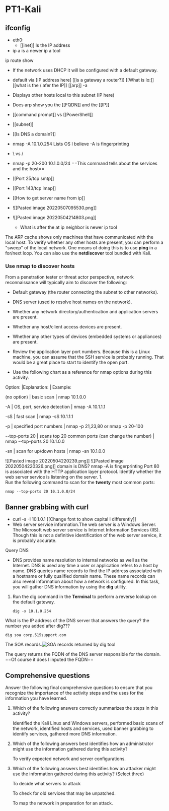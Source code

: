 # PT1-Kali
## ifconfig
- eth0:
	- [[inet]] Is the IP address
- ip a is a newer ip a tool


ip route show
- If the network uses DHCP it will be configured with a default gateway.
- default via [IP address here]  [[is a gateway a router?]]  [[What is lo:]]  [[what is the / afer the IP]]
[[arp]]  -a
- Displays other hosts local to this subnet (IP here)
- Does arp show you the [[FQDN]] and the [[IP]]
- [[command prompt]]  vs [[PowerShell]]
- [[subnet]]
- [[Is DNS a domain?]]
- nmap -A 10.1.0.254 Lists OS   I believe -A is fingerprinting
-  \ vs / 
- nmap -p 20-200 10.1.0.0/24 ==This command tells about the services and the host==  
- [[Port 25/tcp  smtp]]
- [[Port 143/tcp imap]]
- [[How to get server name from ip]]

- ![[Pasted image 20220507095530.png]]

- ![[Pasted image 20220504214803.png]]
	- What is after the at
ip neighbor is  newer ip tool

The ARP cache shows only machines that have communicated with the local host. To verify whether any other hosts are present, you can perform a "sweep" of the local network. One means of doing this is to use **ping** in a for/next loop. You can also use the **netdiscover** tool bundled with Kali.

### Use nmap to discover hosts

From a penetration tester or threat actor perspective, network reconnaissance will typically aim to discover the following:

-   Default gateway (the router connecting the subnet to other networks).
-   DNS server (used to resolve host names on the network).
-   Whether any network directory/authentication and application servers are present.
-   Whether any host/client access devices are present.
-   Whether any other types of devices (embedded systems or appliances) are present.

- Review the application layer port numbers. Because this is a Linux machine, you can assume that the SSH service is probably running. That would be a great place to start to identify the open port.
- Use the following chart as a reference for nmap options during this activity.

Option: |Explanation: | Example:

(no option) | basic scan | nmap 10.1.0.0

-A | OS, port, service detection | nmap -A 10.1.1.1

-sS | fast scan | nmap -sS 10.1.1.1

-p | specified port numbers | nmap -p 21,23,80 or nmap -p 20-100

--top-ports 20 | scans top 20 common ports (can change the number) | nmap --top-ports 20 10.1.0.0

-sn | scan for up/down hosts | nmap -sn 10.1.0.0

![[Pasted image 20220504220239.png]]
![[Pasted image 20220504220326.png]]
domain is DNS?
nmap -A is fingerprinting
Port 80 is associated with the HTTP application layer protocol. Identify whether the web server service is listening on the server.
1.    
    Run the following command to scan for the **twenty** most common ports:

    nmap --top-ports 20 10.1.0.0/24


## Banner grabbing with curl
- curl -s -I 10.1.0.1   [[Change font to show capital I differently]]
- Web server service information.The web server is a Windows Server. The Microsoft web server service is Internet Information Services (IIS). Though this is not a definitive identification of the web server service, it is probably accurate.

Query DNS
- DNS provides name resolution to internal networks as well as the Internet. DNS is used any time a user or application refers to a host by name. DNS queries name records to find the IP address associated with a hostname or fully qualified domain name. These name records can also reveal information about how a network is configured. In this task, you will gather DNS information by using the **dig** utility.

1.  Run the dig command in the **Terminal** to perform a reverse lookup on the default gateway.
    
    ```bash-notab-nocopy
    dig -x 10.1.0.254
    ```


What is the IP address of the DNS server that answers the query? the number you added after dig???


```bash-notab-nocopy
dig soa corp.515support.com
```

The SOA records.![SOA records returned by dig tool](https://labondemand.blob.core.windows.net/content/lab84034/0r37jijo.png)

The query returns the FQDN of the DNS server responsible for the domain.
==Of course it does I inputed the FQDN==





## Comprehensive questions

Answer the following final comprehensive questions to ensure that you recognize the importance of the activity steps and the uses for the information you have learned.

1.  Which of the following answers correctly summarizes the steps in this activity?
    
    Identified the Kali Linux and Windows servers, performed basic scans of the network, identified hosts and services, used banner grabbing to identify services, gathered more DNS information.
    
    
    
2.  Which of the following answers best identifies how an administrator might use the information gathered during this activity?
    
    
    To verify expected network and server configurations.

3.  Which of the following answers best identifies how an attacker might use the information gathered during this activity? (Select three)
    
    
    To decide what servers to attack
    
    To check for old services that may be unpatched.
    
    To map the network in preparation for an attack.
    